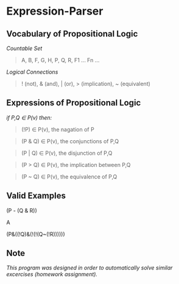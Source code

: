 # Expression-Parser

## Vocabulary of Propositional Logic

*Countable Set*
> A, B, F, G, H, P, Q, R, F1 ... Fn ...

*Logical Connections*
> ! (not), & (and), | (or), > (implication), ~ (equivalent)

## Expressions of Propositional Logic
*if P,Q ∈ P(v) then:*

> (!P) ∈ P(v), the nagation of P

> (P & Q) ∈ P(v), the conjunctions of P,Q

> (P | Q) ∈ P(v), the disjunction of P,Q

> (P > Q) ∈ P(v), the implication between P,Q

> (P ~ Q) ∈ P(v), the equivalence of P,Q

## Valid Examples
(P - (Q & R))

A

(P&((!Q)&(!(!(Q~(!R))))))


## Note
*This program was designed in order to automatically solve similar excercises (homework assignment).*  
